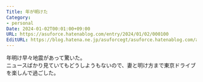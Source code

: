 ```yaml
---
Title: 年が明けた
Category:
- personal
Date: 2024-01-02T00:01:00+09:00
URL: https://asuforce.hatenablog.com/entry/2024/01/02/000100
EditURL: https://blog.hatena.ne.jp/asuforcegt/asuforce.hatenablog.com/atom/entry/6801883189071883478
---
```


年明け早々地震があって驚いた。  
ニュースばかり見ていてもどうしようもないので、妻と明け方まで東京ドライブを楽しんで過ごした。
